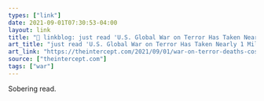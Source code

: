 ```yaml
---
types: ["link"]
date: 2021-09-01T07:30:53-04:00
layout: link
title: "🔗 linkblog: just read 'U.S. Global War on Terror Has Taken Nearly 1 Million Lives'"
art_title: "just read 'U.S. Global War on Terror Has Taken Nearly 1 Million Lives"
art_link: "https://theintercept.com/2021/09/01/war-on-terror-deaths-cost/"
source: ["theintercept.com"]
tags: ["war"]
---
```

Sobering read.
